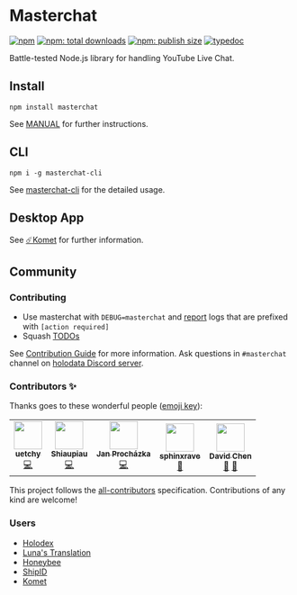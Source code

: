 # Masterchat

[![npm](https://badgen.net/npm/v/masterchat)](https://npmjs.org/package/masterchat)
[![npm: total downloads](https://badgen.net/npm/dt/masterchat)](https://npmjs.org/package/masterchat)
[![npm: publish size](https://badgen.net/packagephobia/publish/masterchat)](https://npmjs.org/package/masterchat)
[![typedoc](https://badgen.net/badge/docs/typedoc/purple)](https://holodata.github.io/masterchat/)

Battle-tested Node.js library for handling YouTube Live Chat.

## Install

```
npm install masterchat
```

See [MANUAL](https://github.com/holodata/masterchat/tree/master/MANUAL.md) for further instructions.

## CLI

```
npm i -g masterchat-cli
```

See [masterchat-cli](https://github.com/holodata/masterchat-cli) for the detailed usage.

## Desktop App

See [☄️Komet](https://github.com/holodata/komet) for further information.

## Community

### Contributing

- Use masterchat with `DEBUG=masterchat` and [report](https://github.com/holodata/masterchat/issues/new) logs that are prefixed with `[action required]`
- Squash [TODOs](https://github.com/holodata/masterchat/search?l=TypeScript&q=TODO)

See [Contribution Guide](./CONTRIBUTING.md) for more information.
Ask questions in `#masterchat` channel on [holodata Discord server](https://holodata.org/discord).

### Contributors ✨

Thanks goes to these wonderful people ([emoji key](https://allcontributors.org/docs/en/emoji-key)):

<!-- ALL-CONTRIBUTORS-LIST:START - Do not remove or modify this section -->
<!-- prettier-ignore-start -->
<!-- markdownlint-disable -->
<table>
  <tr>
    <td align="center"><a href="https://github.com/uetchy"><img src="https://avatars.githubusercontent.com/u/431808?v=4?s=50" width="50px;" alt=""/><br /><sub><b>uetchy</b></sub></a><br /><a href="https://github.com/holodata/masterchat/commits?author=uetchy" title="Code">💻</a></td>
    <td align="center"><a href="http://www.plurk.com/stu43005"><img src="https://avatars.githubusercontent.com/u/1288549?v=4?s=50" width="50px;" alt=""/><br /><sub><b>Shiaupiau</b></sub></a><br /><a href="https://github.com/holodata/masterchat/commits?author=stu43005" title="Code">💻</a></td>
    <td align="center"><a href="https://jan-prochazka.eu/"><img src="https://avatars.githubusercontent.com/u/1665677?v=4?s=50" width="50px;" alt=""/><br /><sub><b>Jan Procházka</b></sub></a><br /><a href="https://github.com/holodata/masterchat/commits?author=jprochazk" title="Code">💻</a></td>
    <td align="center"><a href="https://github.com/sphinxrave"><img src="https://avatars.githubusercontent.com/u/62570796?v=4?s=50" width="50px;" alt=""/><br /><sub><b>sphinxrave</b></sub></a><br /><a href="https://github.com/holodata/masterchat/issues?q=author%3Asphinxrave" title="Bug reports">🐛</a></td>
    <td align="center"><a href="https://github.com/RiceCakess"><img src="https://avatars.githubusercontent.com/u/3145205?v=4?s=50" width="50px;" alt=""/><br /><sub><b>David Chen</b></sub></a><br /><a href="https://github.com/holodata/masterchat/issues?q=author%3ARiceCakess" title="Bug reports">🐛</a> <a href="#ideas-RiceCakess" title="Ideas, Planning, & Feedback">🤔</a></td>
  </tr>
</table>

<!-- markdownlint-restore -->
<!-- prettier-ignore-end -->

<!-- ALL-CONTRIBUTORS-LIST:END -->

This project follows the [all-contributors](https://github.com/all-contributors/all-contributors) specification. Contributions of any kind are welcome!

### Users

- [Holodex](https://holodex.net)
- [Luna's Translation](https://github.com/luna-translations-bot/luna-translations-bot)
- [Honeybee](https://github.com/holodata/honeybee)
- [ShipID](https://github.com/holodata/ShipID)
- [Komet](https://github.com/holodata/Komet)
